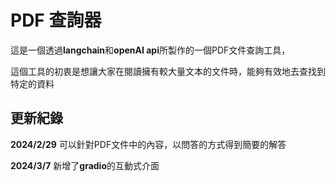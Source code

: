 # **PDF 查詢器**
這是一個透過**langchain**和**openAI api**所製作的一個PDF文件查詢工具，

這個工具的初衷是想讓大家在閱讀擁有較大量文本的文件時，能夠有效地去查找到特定的資料


## 更新紀錄
**2024/2/29** 可以針對PDF文件中的內容，以問答的方式得到簡要的解答

**2024/3/7**  新增了**gradio**的互動式介面 

